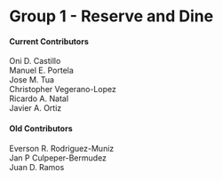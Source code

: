 # Group 1 - Reserve and Dine

#### Current Contributors
Oni D. Castillo      
Manuel E. Portela      
Jose M. Tua     
Christopher Vegerano-Lopez   
Ricardo A. Natal   
Javier A. Ortiz



#### Old Contributors
Everson R. Rodriguez-Muniz    
Jan P Culpeper-Bermudez    
Juan D. Ramos      
